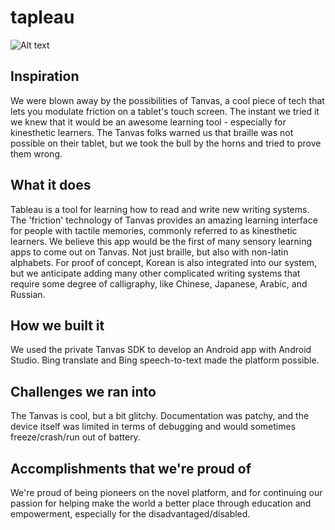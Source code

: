 # tapleau
![Alt text](http://challengepost-s3-challengepost.netdna-ssl.com/photos/production/software_photos/000/414/856/datas/gallery.jpg)

## Inspiration
We were blown away by the possibilities of Tanvas, a cool piece of tech that lets you modulate friction on a tablet's touch screen. The instant we tried it we knew that it would be an awesome learning tool - especially for kinesthetic learners. The Tanvas folks warned us that braille was not possible on their tablet, but we took the bull by the horns and tried to prove them wrong.

## What it does
Tableau is a tool for learning how to read and write new writing systems. The 'friction' technology of Tanvas provides an amazing learning interface for people with tactile memories, commonly referred to as kinesthetic learners. We believe this app would be the first of many sensory learning apps to come out on Tanvas. Not just braille, but also with non-latin alphabets. For proof of concept, Korean is also integrated into our system, but we anticipate adding many other complicated writing systems that require some degree of calligraphy, like Chinese, Japanese, Arabic, and Russian.

## How we built it
We used the private Tanvas SDK to develop an Android app with Android Studio. Bing translate and Bing speech-to-text made the platform possible.

## Challenges we ran into
The Tanvas is cool, but a bit glitchy. Documentation was patchy, and the device itself was limited in terms of debugging and would sometimes freeze/crash/run out of battery.

## Accomplishments that we're proud of
We're proud of being pioneers on the novel platform, and for continuing our passion for helping make the world a better place through education and empowerment, especially for the disadvantaged/disabled.
